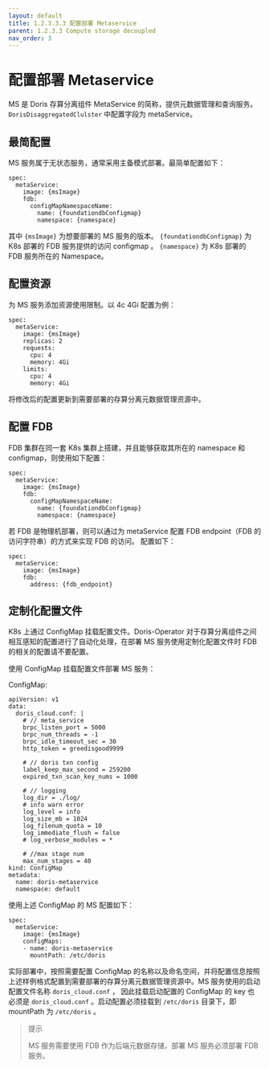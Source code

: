 ```yaml
---
layout: default
title: 1.2.3.3.3 配置部署 Metaservice
parent: 1.2.3.3 Compute storage decoupled
nav_order: 3
---
```


# 配置部署 Metaservice
MS 是 Doris 存算分离组件 MetaService 的简称，提供元数据管理和查询服务。 `DorisDisaggregatedClulster` 中配置字段为 metaService。

## 最简配置
MS 服务属于无状态服务，通常采用主备模式部署。最简单配置如下：

```shell
spec:
  metaService:
    image: {msImage}
    fdb:
      configMapNamespaceName:
        name: {foundationdbConfigmap}
        namespace: {namespace}
```

其中 `{msImage}` 为想要部署的 MS 服务的版本。 `{foundationdbConfigmap}` 为 K8s 部署的 FDB 服务提供的访问 configmap 。 `{namespace}` 为 K8s 部署的 FDB 服务所在的 Namespace。

## 配置资源
为 MS 服务添加资源使用限制。以 4c 4Gi 配置为例：

```shell
spec:
  metaService:
    image: {msImage}
    replicas: 2
    requests:
      cpu: 4
      memory: 4Gi
    limits:
      cpu: 4
      memory: 4Gi
```

将修改后的配置更新到需要部署的存算分离元数据管理资源中。

## 配置 FDB
FDB 集群在同一套 K8s 集群上搭建，并且能够获取其所在的 namespace 和 configmap，则使用如下配置：

```shell
spec:
  metaService:
    image: {msImage}
    fdb:
      configMapNamespaceName:
        name: {foundationdbConfigmap}
        namespace: {namespace}
```

若 FDB 是物理机部署，则可以通过为 metaService 配置 FDB endpoint（FDB 的访问字符串）的方式来实现 FDB 的访问。 配置如下：

```shell
spec:
  metaService:
    image: {msImage}
    fdb:
      address: {fdb_endpoint}
```

## 定制化配置文件
K8s 上通过 ConfigMap 挂载配置文件。Doris-Operator 对于存算分离组件之间相互感知的配置进行了自动化处理，在部署 MS 服务使用定制化配置文件时 FDB 的相关的配置请不要配置。

使用 ConfigMap 挂载配置文件部署 MS 服务：

ConfigMap:

```shell
apiVersion: v1
data:
  doris_cloud.conf: |
    # // meta_service
    brpc_listen_port = 5000
    brpc_num_threads = -1
    brpc_idle_timeout_sec = 30
    http_token = greedisgood9999

    # // doris txn config
    label_keep_max_second = 259200
    expired_txn_scan_key_nums = 1000

    # // logging
    log_dir = ./log/
    # info warn error
    log_level = info
    log_size_mb = 1024
    log_filenum_quota = 10
    log_immediate_flush = false
    # log_verbose_modules = *

    # //max stage num
    max_num_stages = 40
kind: ConfigMap
metadata:
  name: doris-metaservice
  namespace: default
```

使用上述 ConfigMap 的 MS 配置如下：

```shell
spec:
  metaService:
    image: {msImage}
    configMaps:
    - name: doris-metaservice
      mountPath: /etc/doris
```

实际部署中，按照需要配置 ConfigMap 的名称以及命名空间，并将配置信息按照上述样例格式配置到需要部署的存算分离元数据管理资源中。MS 服务使用的启动配置文件名称 `doris_cloud.conf` ， 因此挂载启动配置的 ConfigMap 的 key 也必须是 `doris_cloud.conf` 。启动配置必须挂载到 `/etc/doris` 目录下，即 mountPath 为 `/etc/doris` 。

> 提示
> 
> MS 服务需要使用 FDB 作为后端元数据存储，部署 MS 服务必须部署 FDB 服务。
